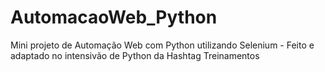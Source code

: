 # AutomacaoWeb_Python
Mini projeto de Automação Web com Python utilizando Selenium - Feito e adaptado no intensivão de Python da Hashtag Treinamentos
